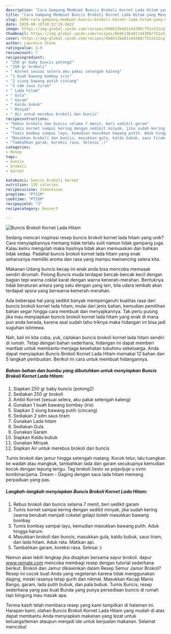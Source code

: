 ```yaml
---
description: "Cara Gampang Membuat Buncis Brokoli Kornet Lada Hitam yang Menggugah Selera"
title: "Cara Gampang Membuat Buncis Brokoli Kornet Lada Hitam yang Menggugah Selera"
slug: 1694-cara-gampang-membuat-buncis-brokoli-kornet-lada-hitam-yang-menggugah-selera
date: 2020-08-18T10:52:29.042Z
image: https://img-global.cpcdn.com/recipes/6b6613ba81144380/751x532cq70/buncis-brokoli-kornet-lada-hitam-foto-resep-utama.jpg
thumbnail: https://img-global.cpcdn.com/recipes/6b6613ba81144380/751x532cq70/buncis-brokoli-kornet-lada-hitam-foto-resep-utama.jpg
cover: https://img-global.cpcdn.com/recipes/6b6613ba81144380/751x532cq70/buncis-brokoli-kornet-lada-hitam-foto-resep-utama.jpg
author: Lawrence Stone
ratingvalue: 3.9
reviewcount: 7
recipeingredient:
- "250 gr baby buncis potong2"
- "250 gr brokoli"
- " Kornet sesuai selera aku pakai setengah kaleng"
- "1 buah bawang bombay iris"
- "2 siung bawang putih cincang"
- "2 sdm saus tiram"
- " Lada hitam"
- " Gula"
- " Garam"
- " Kaldu bubuk"
- " Minyak"
- " Air untuk merebus brokoli dan buncis"
recipeinstructions:
- "Rebus brokoli dan buncis selama 7 menit, beri sedikit garam"
- "Tumis kornet sampai kering dengan sedikit minyak, jika sudah kering (warna berubah menjadi cokelat gelap) boleh masukkan bawang bombay"
- "Tumis bombay sampai layu, kemudian masukkan bawang putih. Aduk hingga harum."
- "Masukkan brokoli dan buncis, masukkan gula, kaldu bubuk, saus tiram, dan lada hitam. Aduk rata. Matikan api."
- "Tambahkan garam, koreksi rasa. Selesai :)"
categories:
- Resep
tags:
- buncis
- brokoli
- kornet

katakunci: buncis brokoli kornet 
nutrition: 135 calories
recipecuisine: Indonesian
preptime: "PT31M"
cooktime: "PT35M"
recipeyield: "3"
recipecategory: Dessert

---
```



![Buncis Brokoli Kornet Lada Hitam](https://img-global.cpcdn.com/recipes/6b6613ba81144380/751x532cq70/buncis-brokoli-kornet-lada-hitam-foto-resep-utama.jpg)

Sedang mencari inspirasi resep buncis brokoli kornet lada hitam yang unik? Cara menyiapkannya memang tidak terlalu sulit namun tidak gampang juga. Kalau keliru mengolah maka hasilnya tidak akan memuaskan dan bahkan tidak sedap. Padahal buncis brokoli kornet lada hitam yang enak seharusnya memiliki aroma dan rasa yang mampu memancing selera kita.

Makanan Udang buncis kecap ini enak anda bisa mencoba memasak sendiri dirumah. Polong Buncis muda terdapat bercak-bercak kecil dengan bagian tepi warna coklat karat dengan warna kenerah-merahan. Bentuknya tidak beraturan antara yang satu dengan yang lain, bila udara lembab akan terdapat spora yang berwarna kemerah-merahan.

Ada beberapa hal yang sedikit banyak mempengaruhi kualitas rasa dari buncis brokoli kornet lada hitam, mulai dari jenis bahan, kemudian pemilihan bahan segar hingga cara membuat dan menyajikannya. Tak perlu pusing jika mau menyiapkan buncis brokoli kornet lada hitam yang enak di mana pun anda berada, karena asal sudah tahu triknya maka hidangan ini bisa jadi suguhan istimewa.


Nah, kali ini kita coba, yuk, ciptakan buncis brokoli kornet lada hitam sendiri di rumah. Tetap dengan bahan sederhana, hidangan ini dapat memberi manfaat untuk membantu menjaga kesehatan tubuhmu sekeluarga. Anda dapat menyiapkan Buncis Brokoli Kornet Lada Hitam memakai 12 bahan dan 5 langkah pembuatan. Berikut ini cara untuk membuat hidangannya.

<!--inarticleads1-->

##### Bahan-bahan dan bumbu yang dibutuhkan untuk menyiapkan Buncis Brokoli Kornet Lada Hitam:

1. Siapkan 250 gr baby buncis (potong2)
1. Sediakan 250 gr brokoli
1. Ambil  Kornet (sesuai selera, aku pakai setengah kaleng)
1. Gunakan 1 buah bawang bombay (iris)
1. Siapkan 2 siung bawang putih (cincang)
1. Sediakan 2 sdm saus tiram
1. Gunakan  Lada hitam
1. Sediakan  Gula
1. Gunakan  Garam
1. Siapkan  Kaldu bubuk
1. Gunakan  Minyak
1. Siapkan  Air untuk merebus brokoli dan buncis


Tumis brokoli dan jamur hingga setengah matang. Kocok telur, lalu tuangkan ke wadah atau mangkuk, tambahkan lada dan garam secukupnya kemudian kocok dengan tepung terigu. Tag brokoli često se pojavljuje u ovim kombinacijama. Dream - Daging dengan saus lada hitam memang perpaduan yang pas. 

<!--inarticleads2-->

##### Langkah-langkah menyiapkan Buncis Brokoli Kornet Lada Hitam:

1. Rebus brokoli dan buncis selama 7 menit, beri sedikit garam
1. Tumis kornet sampai kering dengan sedikit minyak, jika sudah kering (warna berubah menjadi cokelat gelap) boleh masukkan bawang bombay
1. Tumis bombay sampai layu, kemudian masukkan bawang putih. Aduk hingga harum.
1. Masukkan brokoli dan buncis, masukkan gula, kaldu bubuk, saus tiram, dan lada hitam. Aduk rata. Matikan api.
1. Tambahkan garam, koreksi rasa. Selesai :)


Namun akan lebih lengkap jika disajikan bersama sayur brokoli. dapur www.vemale.com mencoba membagi resep dengan tutorial sederhana berikut. Brokoli dan Jamur dikawinkan dalam Resep Semur Jamur Brokoli? Resep ini cocok buat Anda yang vegetarian karena tidak menggunakan daging, meski rasanya tetap gurih dan nikmat. Masukkan Kecap Manis Bango, garam, lada putih bubuk, dan pala bubuk. Tumis Buncis, resep sederhana yang pas buat Bunda yang punya persediaan buncis di rumah tapi bingung mau masak apa. 

Terima kasih telah membaca resep yang kami tampilkan di halaman ini. Harapan kami, olahan Buncis Brokoli Kornet Lada Hitam yang mudah di atas dapat membantu Anda menyiapkan makanan yang lezat untuk keluarga/teman ataupun menjadi ide untuk berjualan makanan. Selamat mencoba!
